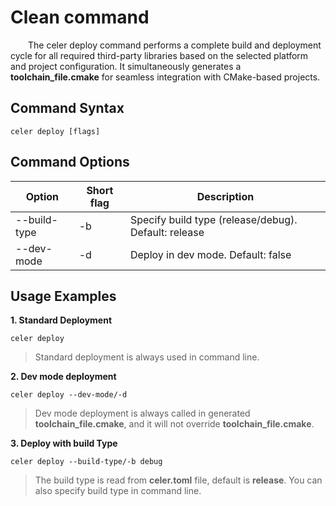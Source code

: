 # Clean command

&emsp;&emsp;The celer deploy command performs a complete build and deployment cycle for all required third-party libraries based on the selected platform and project configuration. It simultaneously generates a **toolchain_file.cmake** for seamless integration with CMake-based projects.

## Command Syntax

```shell
celer deploy [flags]
```

## Command Options

| Option	        | Short flag | Description                                          |
| ----------------- | ---------- | -----------------------------------------------------|
| --build-type      | -b         | Specify build type (release/debug). Default: release |
| --dev-mode        | -d         | Deploy in dev mode. Default: false                   |

## Usage Examples

**1. Standard Deployment**

```shell
celer deploy
```

>Standard deployment is always used in command line.

**2. Dev mode deployment**

```shell
celer deploy --dev-mode/-d
```

>Dev mode deployment is always called in generated **toolchain_file.cmake**, and it will not override **toolchain_file.cmake**.

**3. Deploy with build Type**

```shell
celer deploy --build-type/-b debug
```

>The build type is read from **celer.toml** file, default is **release**. You can also specify build type in command line.

